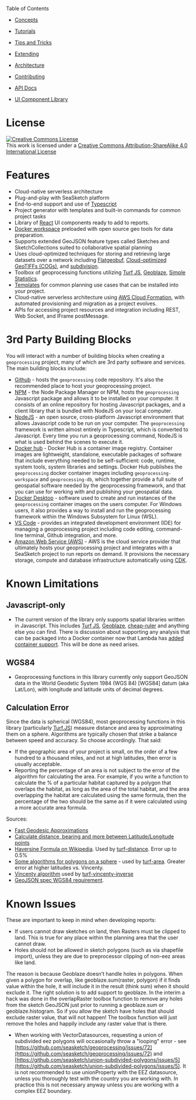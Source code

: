 Table of Contents

* [Concepts](Concepts)
* [Tutorials](Tutorials)
* [Tips and Tricks](Tipsandtricks)
* [Extending](Extending)
* [Architecture](Architecture)
* [Contributing](Contributing)

* [API Docs](https://seasketch.github.io/geoprocessing/api)
* [UI Component Library](https://seasketch.github.io/geoprocessing/storybook)

# License

<a rel="license" href="http://creativecommons.org/licenses/by-sa/4.0/"><img alt="Creative Commons License" style="border-width:0" src="https://i.creativecommons.org/l/by-sa/4.0/88x31.png" /></a><br />This work is licensed under a <a rel="license" href="http://creativecommons.org/licenses/by-sa/4.0/">Creative Commons Attribution-ShareAlike 4.0 International License</a>

# Features

* Cloud-native serverless architecture
* Plug-and-play with SeaSketch platform
* End-to-end support and use of [Typescript](https://www.typescriptlang.org/)
* Project generator with templates and built-in commands for common project tasks
* Library of [React](https://reactjs.org/) UI components ready to add to reports.
* [Docker workspace](https://hub.docker.com/u/seasketch) preloaded with open source geo tools for data preparation.
* Supports extended GeoJSON feature types called Sketches and SketchCollections suited to collaborative spatial planning
* Uses cloud-optimized techniques for storing and retrieving large datasets over a network including [Flatgeobuf](https://flatgeobuf.org/), [Cloud-optimized GeoTIFFs (COGs)](https://www.cogeo.org/), and [subdivision](https://github.com/seasketch/union-subdivided-polygons).
* Toolbox of geoprocessing functions utilizing [Turf JS](http://turfjs.org/), [Geoblaze](https://geoblaze.io/), [Simple Statistics](https://simplestatistics.org/).
* [Templates](#Templates) for common planning use cases that can be installed into your project.
* Cloud-native serverless architecture using [AWS Cloud Formation](https://aws.amazon.com/cloudformation/), with automated provisioning and migration as a project evolves.
* APIs for accessing project resources and integration including REST, Web Socket, and IFrame postMessage.

# 3rd Party Building Blocks

You will interact with a number of building blocks when creating a `geoprocessing` project, many of which are 3rd party software and services. The main building blocks include:

* [Github](https://github.com/seasketch/geoprocessing) - hosts the `geoprocessing` code repository.  It's also the recommended place to host your geoprocessing project.
* [NPM](https://www.npmjs.com/package/@seasketch/geoprocessing) - the Node Package Manager or NPM, hosts the `geoprocessing` Javascript package and allows it to be installed on your computer. It consists of an online repository for hosting Javascript packages, and a client library that is bundled with NodeJS on your local computer.
* [NodeJS](https://nodejs.org/en/) - an open source, cross-platform Javascript environment that allows Javascript code to be run on your computer.  The `geoprocessing` framework is written almost entirely in Typescript, which is converted to Javascript.  Every time you run a geoprocessing command, NodeJS is what is used behind the scenes to execute it.
* [Docker hub](https://hub.docker.com/repository/docker/seasketch) - Docker Hub is a container image registry.  Container images are lightweight, standalone, executable packages of software that include everything needed to be self-sufficient: code, runtime, system tools, system libraries and settings.  Docker Hub publishes the `geoprocessing` docker container images including `geoprocessing-workspace` and `geoprocessing-db`, which together provide a full suite of geospatial software needed by the geoprocessing framework, and that you can use for working with and publishing your geospatial data.
* [Docker Desktop](https://www.docker.com/products/docker-desktop/) - software used to create and run instances of the `geoprocessing` container images on the users computer.  For Windows users, it also provides a way to install and run the geoprocessing framework within the Windows Subsystem for Linux (WSL).
* [VS Code](https://code.visualstudio.com/) - provides an integrated development environment (IDE) for managing a geoprocessing project including code editing, command-line terminal, Github integration, and more.
* [Amazon Web Service (AWS)](https://aws.amazon.com/what-is-aws/) - AWS is the cloud service provider that ultimately hosts your geoprocessing project and integrates with a SeaSketch project to run reports on demand.  It provisions the necessary storage, compute and database infrastructure automatically using [CDK](https://aws.amazon.com/cdk/).

# Known Limitations

## Javascript-only

* The current version of the library only supports spatial libraries written in Javascript.  This includes [Turf JS](http://turfjs.org/), [Geoblaze](https://geoblaze.io/), [cheap-ruler](https://github.com/mapbox/cheap-ruler) and anything else you can find.  There is discussion about supporting any analysis that can be packaged into a Docker container now that Lambda has [added container support](https://aws.amazon.com/blogs/aws/new-for-aws-lambda-container-image-support/).  This will be done as need arises.

## WGS84

* Geoprocessing functions in this library currently only support GeoJSON data in the World Geodetic System 1984 (WGS 84) [WGS84] datum (aka Lat/Lon), with longitude and latitude units of decimal degrees.

## Calculation Error

Since the data is spherical (WGS84), most geoprocessing functions in this library (particularly [Turf.JS](http://turfjs.org/docs/#distance)) measure distance and area by approximating them on a sphere.  Algorithms are typically chosen that strike a balance between speed and accuracy.  So choose accordingly.  That said:

- If the geographic area of your project is small, on the order of a few hundred to a thousand miles, and not at high latitudes, then error is usually acceptable.
- Reporting the percentage of an area is not subject to the error of the algorithm for calculating the area.  For example, if you write a function to calculate the % of a particular habitat captured by a polygon that overlaps the habitat, as long as the area of the total habitat, and the area overlapping the habitat are calculated using the same formula, then the percentage of the two should be the same as if it were calculated using a more accurate area formula.

Sources:

* [Fast Geodesic Approximations](https://blog.mapbox.com/fast-geodesic-approximations-with-cheap-ruler-106f229ad016)
* [Calculate distance, bearing and more between Latitude/Longitude points](https://www.movable-type.co.uk/scripts/latlong.html)
* [Haversine Formula on Wikipedia](https://en.wikipedia.org/wiki/Haversine_formula).  Used by [turf-distance](https://github.com/Turfjs/turf/tree/master/packages/turf-distance).  Error up to 0.5%
* [Some algorithms for polygons on a sphere](https://sgp1.digitaloceanspaces.com/proletarian-library/books/5cc63c78dc09ee09864293f66e2716e2.pdf) - used by [turf-area](http://turfjs.org/docs/#area).  Greater error at higher latitudes vs. Vincenty.
* [Vincenty algorithm](https://en.wikipedia.org/wiki/Vincenty%27s_formulae) used by [turf-vincenty-inverse](https://github.com/Turfjs/turf-vincenty-inverse)
* [GeoJSON spec WGS84 requirement](https://datatracker.ietf.org/doc/html/rfc7946#section-4).

# Known Issues

These are important to keep in mind when developing reports:

* If users cannot draw sketches on land, then Rasters must be clipped to land.  This is true for any place within the planning area that the user cannot draw.
* Holes should not be allowed in sketch polygons (such as via shapefile import), unless they are due to preprocessor clipping of non-eez areas like land.

The reason is because Geoblaze doesn’t handle holes in polygons.  When given a polygon for overlap, like geoblaze.sum(raster, polygon) if it finds value within the hole, it will include it in the result (think sum) when it should exclude it.
The right solution is to add support to geoblaze.  In the interim a hack was done in the overlapRaster toolbox function to remove any holes from the sketch GeoJSON just prior to running a geoblaze.sum or geoblaze.histogram.
So if you allow the sketch have holes that should exclude raster value, that will not happen!  The toolbox function will just remove the holes and happily include any raster value that is there.

* When working with VectorDatasources, requesting a union of subdivided eez polygons will occasionally throw a "looping" error - see [https://github.com/seasketch/geoprocessing/issues/72](https://github.com/seasketch/geoprocessing/issues/72) and [https://github.com/seasketch/union-subdivided-polygons/issues/5](https://github.com/seasketch/union-subdivided-polygons/issues/5).  It is not recommended to use unionProperty with the EEZ datasource, unless you thoroughly test with the country you are working with.  In practice this is not necessary anyway unless you are working with a complex EEZ boundary.